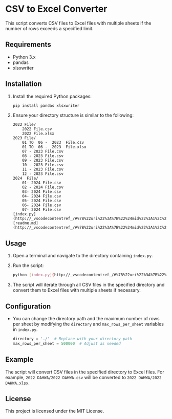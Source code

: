 # CSV to Excel Converter

This script converts CSV files to Excel files with multiple sheets if the number of rows exceeds a specified limit.

## Requirements

- Python 3.x
- pandas
- xlsxwriter

## Installation

1. Install the required Python packages:

    ```sh
    pip install pandas xlsxwriter
    ```

2. Ensure your directory structure is similar to the following:

    ```
    2022 File/
        2022 File.csv
        2022 File.xlsx
    2023 File/
        01 TO  06 -  2023  File.csv
        01 TO  06 -  2023  File.xlsx
        07 - 2023 File.csv
        08 - 2023 File.csv
        09 - 2023 File.csv
        10 - 2023 File.csv
        11 - 2023 File.csv
        12 - 2023 File.csv
    2024  File/
        01- 2024 File.csv
        02 - 2024 File.csv
        03- 2024 File.csv
        04- 2024 File.csv
        05- 2024 File.csv
        06- 2024 File.csv
        07- 2024 File.csv
    [index.py](http://_vscodecontentref_/#%7B%22uri%22%3A%7B%22%24mid%22%3A1%2C%22fsPath%22%3A%22c%3A%5C%5CUsers%5C%5CAbdelrahman%20Essam%5C%5CDocuments%5C%5C%D8%AC%D9%85%D9%8A%D8%B9%20%D8%A7%D9%84%D8%AA%D8%AD%D8%B5%D9%8A%D9%84%D8%A7%D8%AA%20DAHWA%5C%5Cindex.py%22%2C%22_sep%22%3A1%2C%22path%22%3A%22%2FC%3A%2FUsers%2FAbdelrahman%20Essam%2FDocuments%2F%D8%AC%D9%85%D9%8A%D8%B9%20%D8%A7%D9%84%D8%AA%D8%AD%D8%B5%D9%8A%D9%84%D8%A7%D8%AA%20DAHWA%2Findex.py%22%2C%22scheme%22%3A%22file%22%7D%7D)
    [readme.md](http://_vscodecontentref_/#%7B%22uri%22%3A%7B%22%24mid%22%3A1%2C%22fsPath%22%3A%22c%3A%5C%5CUsers%5C%5CAbdelrahman%20Essam%5C%5CDocuments%5C%5C%D8%AC%D9%85%D9%8A%D8%B9%20%D8%A7%D9%84%D8%AA%D8%AD%D8%B5%D9%8A%D9%84%D8%A7%D8%AA%20DAHWA%5C%5Creadme.md%22%2C%22_sep%22%3A1%2C%22path%22%3A%22%2FC%3A%2FUsers%2FAbdelrahman%20Essam%2FDocuments%2F%D8%AC%D9%85%D9%8A%D8%B9%20%D8%A7%D9%84%D8%AA%D8%AD%D8%B5%D9%8A%D9%84%D8%A7%D8%AA%20DAHWA%2Freadme.md%22%2C%22scheme%22%3A%22file%22%7D%7D)
    ```

## Usage

1. Open a terminal and navigate to the directory containing `index.py`.

2. Run the script:

    ```sh
    python [index.py](http://_vscodecontentref_/#%7B%22uri%22%3A%7B%22%24mid%22%3A1%2C%22fsPath%22%3A%22c%3A%5C%5CUsers%5C%5CAbdelrahman%20Essam%5C%5CDocuments%5C%5C%D8%AC%D9%85%D9%8A%D8%B9%20%D8%A7%D9%84%D8%AA%D8%AD%D8%B5%D9%8A%D9%84%D8%A7%D8%AA%20DAHWA%5C%5Cindex.py%22%2C%22_sep%22%3A1%2C%22path%22%3A%22%2FC%3A%2FUsers%2FAbdelrahman%20Essam%2FDocuments%2F%D8%AC%D9%85%D9%8A%D8%B9%20%D8%A7%D9%84%D8%AA%D8%AD%D8%B5%D9%8A%D9%84%D8%A7%D8%AA%20DAHWA%2Findex.py%22%2C%22scheme%22%3A%22file%22%7D%7D)
    ```

3. The script will iterate through all CSV files in the specified directory and convert them to Excel files with multiple sheets if necessary.

## Configuration

- You can change the directory path and the maximum number of rows per sheet by modifying the `directory` and `max_rows_per_sheet` variables in `index.py`.

    ```python
    directory = './'  # Replace with your directory path
    max_rows_per_sheet = 500000  # Adjust as needed
    ```

## Example

The script will convert CSV files in the specified directory to Excel files. For example, `2022 DAHWA/2022 DAHWA.csv` will be converted to `2022 DAHWA/2022 DAHWA.xlsx`.

## License

This project is licensed under the MIT License.